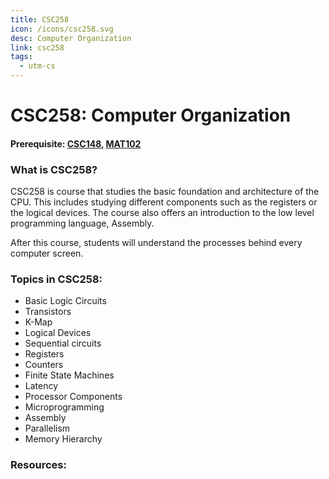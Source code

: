 ```yaml
---
title: CSC258
icon: /icons/csc258.svg
desc: Computer Organization
link: csc258
tags:
  - utm-cs
---
```


# CSC258: Computer Organization

#### Prerequisite: [CSC148](./csc148), [MAT102](./mat102)

<grid-1-x-2 title="Winter 2019 Class Website" img-src="https://i.imgur.com/kMUajWd.png" link="http://www.cs.toronto.edu/~ylzhang/csc258/" desc="All credits to Larry Zhang" button="Check it out!"></grid-1-x-2>

<ExamText class-code="CSC258"></ExamText>

### What is CSC258?

CSC258 is course that studies the basic foundation and architecture of the CPU.
This includes studying different components such as the registers or the logical
devices. The course also offers an introduction to the low level programming
language, Assembly.

After this course, students will understand the processes behind every computer
screen.

### Topics in CSC258:

- Basic Logic Circuits
- Transistors
- K-Map
- Logical Devices
- Sequential circuits
- Registers
- Counters
- Finite State Machines
- Latency
- Processor Components
- Microprogramming
- Assembly
- Parallelism
- Memory Hierarchy

### Resources:

<grid-1-x-2 title="Get a quick start on the Arithmetic logic unit!" img-src="https://cdn.mos.cms.futurecdn.net/hG8M34dup6E2Jf5GtRzK5h-1200-80.jpg" link="http://www.csc.villanova.edu/~mdamian/Past/csc2400fa13/assign/ALU.html" desc="The behind of scenes of every computer?" button="Check it out now!"></grid-1-x-2>

<grid-1-x-2 title="Assemble your knowledge with Assembly" :reversed="true" img-src="https://hyaencdmit-flywheel.netdna-ssl.com/wp-content/uploads/canstockphoto5323869-300x231.jpg" link="https://asmtutor.com/" desc="Learn the foundation of all programming languages" button="Check it out!"></grid-1-x-2>

<!-- ### What courses are avaliable after CSC258:

<Accordion :data="['CSC358', 'CSC367', 'CSC369', 'CSC375', 'CSC376', 'CSC458', 'CSC488']"></Accordion> -->
